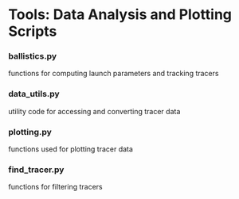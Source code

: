# Tools: Data Analysis and Plotting Scripts

### ballistics.py 
functions for computing launch parameters and tracking tracers

### data_utils.py 
utility code for accessing and converting tracer data

### plotting.py 
functions used for plotting tracer data

### find_tracer.py 
functions for filtering tracers 
